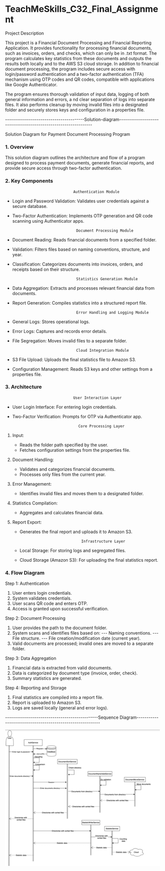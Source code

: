 # TeachMeSkills_C32_Final_Assignment

Project Description

This project is a Financial Document Processing and Financial Reporting Application.
It provides functionality for processing financial documents, such as invoices, orders, and checks,
which can only be in .txt format. The program calculates key statistics from these documents and outputs
the results both locally and to the AWS S3 cloud storage. In addition to financial document processing,
the program includes secure access with login/password authentication and a two-factor authentication (TFA)
mechanism using OTP codes and QR codes, compatible with applications like Google Authenticator.

The program ensures thorough validation of input data, logging of both general information and errors, a
nd clear separation of logs into separate files. It also performs cleanup by moving invalid files into a
designated folder and securely stores keys and configuration in a properties file.

----------------------------------------Solution-diagram----------------------------------------------------------------

Solution Diagram for Payment Document Processing Program

### 1. Overview

This solution diagram outlines the architecture and flow of a program designed to process
payment documents, generate financial reports, and provide secure access through two-factor authentication.

### 2. Key Components

                                   Authentication Module
* Login and Password Validation: Validates user credentials against a secure database.
* Two-Factor Authentication: Implements OTP generation and QR code scanning using Authenticator apps.

                                   Document Processing Module
* Document Reading: Reads financial documents from a specified folder.
* Validation: Filters files based on naming conventions, structure, and year.
* Classification: Categorizes documents into invoices, orders, and receipts based on their structure.

                                   Statistics Generation Module
* Data Aggregation: Extracts and processes relevant financial data from documents.
* Report Generation: Compiles statistics into a structured report file.

                                   Error Handling and Logging Module
* General Logs: Stores operational logs.
* Error Logs: Captures and records error details.
* File Segregation: Moves invalid files to a separate folder.

                                   Cloud Integration Module
* S3 File Upload: Uploads the final statistics file to Amazon S3.
* Configuration Management: Reads S3 keys and other settings from a properties file.

### 3. Architecture

                                   User Interaction Layer
* User Login Interface: For entering login credentials.
* Two-Factor Verification: Prompts for OTP via Authenticator app.

                                    Core Processing Layer
1) Input:
	- Reads the folder path specified by the user.
	- Fetches configuration settings from the properties file.

2) Document Handling:
	- Validates and categorizes financial documents.
	- Processes only files from the current year.

3) Error Management:
	- Identifies invalid files and moves them to a designated folder.

4) Statistics Compilation:
	- Aggregates and calculates financial data.

5) Report Export:
	- Generates the final report and uploads it to Amazon S3.

	                                  Infrastructure Layer
	- Local Storage: For storing logs and segregated files.
	- Cloud Storage (Amazon S3): For uploading the final statistics report.

### 4. Flow Diagram

Step 1: Authentication
1. User enters login credentials.
2. System validates credentials.
3. User scans QR code and enters OTP.
4. Access is granted upon successful verification.

Step 2: Document Processing
1. User provides the path to the document folder.
2. System scans and identifies files based on:
   --- Naming conventions.
   --- File structure.
   --- File creation/modification date (current year).
3. Valid documents are processed; invalid ones are moved to a separate folder.

Step 3: Data Aggregation
1. Financial data is extracted from valid documents.
2. Data is categorized by document type (invoice, order, check).
3. Summary statistics are generated.

Step 4: Reporting and Storage
1. Final statistics are compiled into a report file.
2. Report is uploaded to Amazon S3.
3. Logs are saved locally (general and error logs).


-----------------------------------------------Sequence Diagram-----------------------------------------------------------

![Sequence Diagram.png](diagrams/Sequence%20Diagram.png)